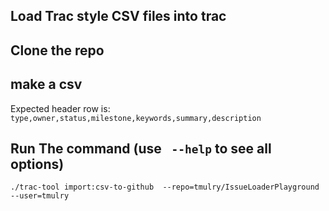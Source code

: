 ## Load Trac style CSV files into trac

## Clone the repo

## make a csv
Expected header row is:
`type,owner,status,milestone,keywords,summary,description`


## Run The command (use ` --help` to see all options)
`./trac-tool import:csv-to-github  --repo=tmulry/IssueLoaderPlayground --user=tmulry`

